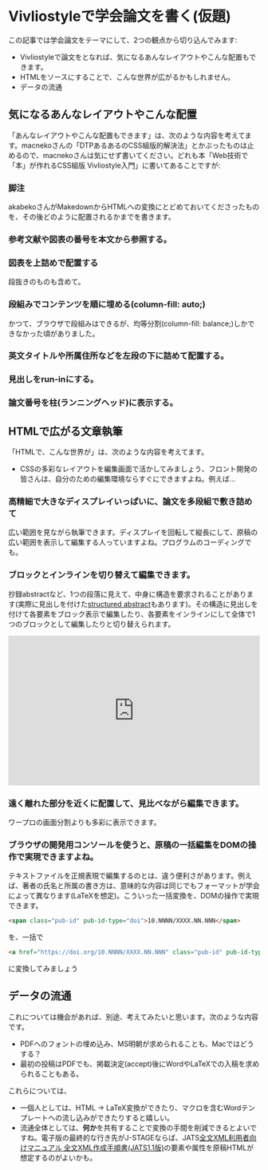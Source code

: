 # Vivliostyleで学会論文を書く(仮題)

この記事では学会論文をテーマにして、2つの観点から切り込んでみます:

- Vivliostyleで論文をとなれば、気になるあんなレイアウトやこんな配置もできます。
- HTMLをソースにすることで、こんな世界が広がるかもしれません。
- データの流通

## 気になるあんなレイアウトやこんな配置

「あんなレイアウトやこんな配置もできます」は、次のような内容を考えてます。macnekoさんの「DTPあるあるのCSS組版的解決法」とかぶったものは止めるので、macnekoさんは気にせず書いてください。どれも本「Web技術で「本」が作れるCSS組版 Vivliostyle入門」に書いてあることですが:

### 脚注

akabekoさんがMakedownからHTMLへの変換にとどめておいてくださったものを、その後どのように配置されるかまでを書きます。

### 参考文献や図表の番号を本文から参照する。


### 図表を上詰めで配置する

段抜きのものも含めて。

### 段組みでコンテンツを順に埋める(column-fill: auto;)

かつて、ブラウザで段組みはできるが、均等分割(column-fill: balance;)しかできなかった頃がありました。

### 英文タイトルや所属住所などを左段の下に詰めて配置する。

### 見出しをrun-inにする。

### 論文番号を柱(ランニングヘッド)に表示する。

## HTMLで広がる文章執筆

「HTMLで、こんな世界が」は、次のような内容を考えてます。

- CSSの多彩なレイアウトを編集画面で活かしてみましょう、フロント開発の皆さんは、自分のための編集環境ならすぐにできますよね。例えば…

### 高精細で大きなディスプレイいっぱいに、論文を多段組で敷き詰めて

広い範囲を見ながら執筆できます。ディスプレイを回転して縦長にして、原稿の広い範囲を表示して編集する人っていますよね。プログラムのコーディングでも。

### ブロックとインラインを切り替えて編集できます。

抄録abstractなど、1つの段落に見えて、中身に構造を要求されることがあります(実際に見出しを付けた[structured abstract](https://en.wikipedia.org/wiki/Abstract_(summary)#Structure)もあります)。その構造に見出しを付けて各要素をブロック表示で編集したり、各要素をインラインにして全体で1つのブロックとして編集したりと切り替えられます。

<iframe height="300" style="width: 100%;" scrolling="no" title="Abstract" src="https://codepen.io/yamahige/embed/qBGdjXM?default-tab=html%2Cresult" frameborder="no" loading="lazy" allowtransparency="true" allowfullscreen="true">
  See the Pen <a href="https://codepen.io/yamahige/pen/qBGdjXM">
  Abstract</a> by Taku Yamaguchi (<a href="https://codepen.io/yamahige">@yamahige</a>)
  on <a href="https://codepen.io">CodePen</a>.
</iframe>

### 遠く離れた部分を近くに配置して、見比べながら編集できます。

ワープロの画面分割よりも多彩に表示できます。

### ブラウザの開発用コンソールを使うと、原稿の一括編集をDOMの操作で実現できますよね。

テキストファイルを正規表現で編集するのとは、違う便利さがあります。例えば、著者の氏名と所属の書き方は、意味的な内容は同じでもフォーマットが学会によって異なります(LaTeXを想定)。こういった一括変換を、DOMの操作で実現できます。

```HTML
<span class="pub-id" pub-id-type="doi">10.NNNN/XXXX.NN.NNN</span>
```
を、一括で
```HTML
<a href="https://doi.org/10.NNNN/XXXX.NN.NNN" class="pub-id" pub-id-type="doi">10.NNNN/XXXX.NN.NNN</a>
```
に変換してみましょう

## データの流通

これについては機会があれば、別途、考えてみたいと思います。次のような内容です。

- PDFへのフォントの埋め込み、MS明朝が求められることも、Macではどうする？
- 最初の投稿はPDFでも、掲載決定(accept)後にWordやLaTeXでの入稿を求められることもある。

これらについては、
- 一個人としては、HTML -> LaTeX変換ができたり、マクロを含むWordテンプレートへの流し込みができたりすると嬉しい。
- 流通全体としては、**何か**を共有することで変換の手間を削減できるとよいですね。電子版の最終的な行き先がJ-STAGEならば、JATS[全文XML利用者向けマニュアル 全文XML作成手順書(JATS1.1版)](https://www.jstage.jst.go.jp/static/files/ja/zenbun-xml-jats1_1-manual.pdf)の要素や属性を原稿HTMLが想定するのがよいかも。


